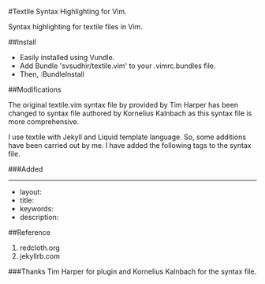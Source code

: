 #Textile Syntax Highlighting for Vim.

Syntax highlighting for textile files in Vim.

##Install

- Easily installed using Vundle.
- Add Bundle 'svsudhir/textile.vim' to your .vimrc.bundles file.
- Then, :BundleInstall

##Modifications

The original textile.vim syntax file by provided by Tim Harper has been changed to syntax file authored by Kornelius Kalnbach as this syntax file is more comprehensive.

I use textile with Jekyll and Liquid template language. So, some additions have been carried out by me. I have added the following tags to the syntax file.

###Added

- ---
- layout:
- title:
- keywords:
- description:

##Reference

1. redcloth.org
2. jekyllrb.com

###Thanks
Tim Harper for plugin and Kornelius Kalnbach for the syntax file.
